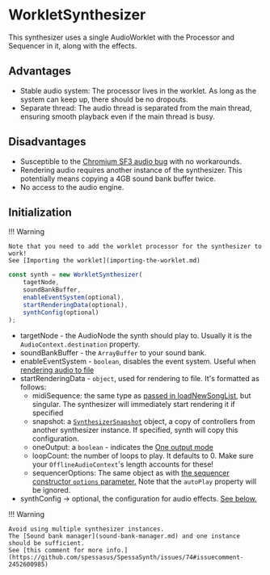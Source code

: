 # WorkletSynthesizer

This synthesizer uses a single AudioWorklet with the Processor and Sequencer in it, along with the effects.

## Advantages

- Stable audio system: The processor lives in the worklet. As long as the system can keep up, there should be no dropouts.
- Separate thread: The audio thread is separated from the main thread, ensuring smooth playback even if the main thread is busy.

## Disadvantages

- Susceptible to the [Chromium SF3 audio bug](https://github.com/spessasus/spessasynth_lib/issues/8) with no workarounds.
- Rendering audio requires another instance of the synthesizer. This potentially means copying a 4GB sound bank buffer twice.
- No access to the audio engine.

## Initialization

!!! Warning

    Note that you need to add the worklet processor for the synthesizer to work!
    See [Importing the worklet](importing-the-worklet.md)

```js
const synth = new WorkletSynthesizer(
    tagetNode,
    soundBankBuffer,
    enableEventSystem(optional),
    startRenderingData(optional),
    synthConfig(optional)
);
```

- targetNode - the AudioNode the synth should play to. Usually it is the `AudioContext.destination` property.
- soundBankBuffer - the `ArrayBuffer` to your sound bank.
- enableEventSystem - `boolean`, disables the event system.
Useful
  when [rendering audio to file](../getting-started/render-audio-example.md)
- startRenderingData - `object`, used for rendering to file. It's formatted as follows:
  - midiSequence: the same type as [passed in loadNewSongList](../sequencer/index.md#loadnewsonglist), but singular. The synthesizer will immediately start rendering it if specified
  - snapshot: a [`SynthesizerSnapshot`](basic-synthesizer.md#getsynthesizersnapshot) object, a copy of controllers from another synthesizer
    instance.
    If specified, synth will copy this configuration.
  - oneOutput: a `boolean` - indicates the [One output mode](basic-synthesizer.md#one-output-mode)
  - loopCount: the number of loops to play.
  It defaults to 0.
  Make sure your `OfflineAudioContext`'s length accounts for
    these!
  - sequencerOptions: The same object as with [the sequencer constructor `options` parameter.](../sequencer/index.md#initialization)
  Note that the `autoPlay` property will be ignored.
- synthConfig → optional, the configuration for audio effects. [See below.](basic-synthesizer.md#synthesizer-configuration)

!!! Warning

    Avoid using multiple synthesizer instances.
    The [Sound bank manager](sound-bank-manager.md) and one instance should be sufficient.
    See [this comment for more info.](https://github.com/spessasus/SpessaSynth/issues/74#issuecomment-2452600985)